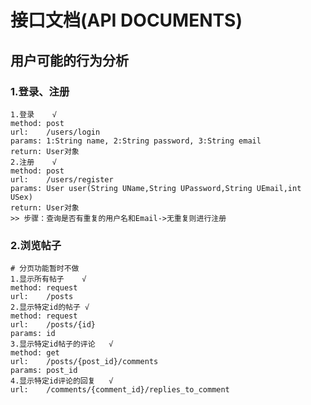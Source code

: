 # 接口文档(API DOCUMENTS)
## 用户可能的行为分析
### 1.登录、注册
    1.登录    √
    method: post
    url:    /users/login
    params: 1:String name, 2:String password, 3:String email
    return: User对象
    2.注册    √
    method: post
    url:    /users/register
    params: User user(String UName,String UPassword,String UEmail,int USex)
    return: User对象
    >> 步骤：查询是否有重复的用户名和Email->无重复则进行注册
### 2.浏览帖子
    # 分页功能暂时不做
    1.显示所有帖子    √
    method: request
    url:    /posts
    2.显示特定id的帖子 √
    method: request
    url:    /posts/{id}
    params: id
    3.显示特定id帖子的评论   √
    method: get
    url:    /posts/{post_id}/comments
    params: post_id
    4.显示特定id评论的回复   √
    url:    /comments/{comment_id}/replies_to_comment